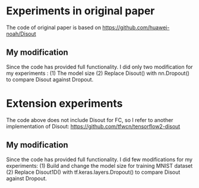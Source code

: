 # Experiments in original paper
The code of original paper is based on https://github.com/huawei-noah/Disout

## My modification
Since the code has provided full functionality. I did only two modification for my experiments : (1) The model size (2) Replace Disout() with nn.Dropout() to compare Disout against Dropout.

# Extension experiments
The code above does not include Disout for FC, so I refer to another implementation of Disout: https://github.com/tfwcn/tensorflow2-disout

## My modification
Since the code has provided full functionality. I did few modifications for my experiments: (1) Build and change the model size for training MNIST dataset (2) Replace Disout1D() with  tf.keras.layers.Dropout() to compare Disout against Dropout.

